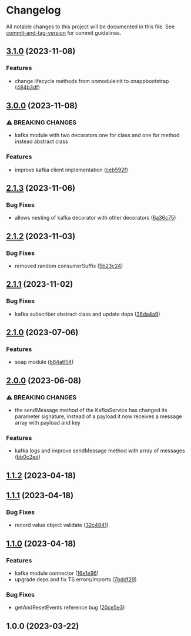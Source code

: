 # Changelog

All notable changes to this project will be documented in this file. See [commit-and-tag-version](https://github.com/absolute-version/commit-and-tag-version) for commit guidelines.

## [3.1.0](https://github.com/josemi-next/nestjs-shared/compare/v3.0.1...v3.1.0) (2023-11-08)

### Features

- change lifecycle methods from onmoduleinit to onappbootstrap ([484b3df](https://github.com/josemi-next/nestjs-shared/commit/484b3df41e3edeffc02fe056f4cf48954c10dec0))

## [3.0.0](https://github.com/josemi-next/nestjs-shared/compare/v2.1.3...v3.0.0) (2023-11-08)

### ⚠ BREAKING CHANGES

- kafka module with two decorators one for class and one for method instead abstract
  class

### Features

- improve kafka client implementation ([ceb592f](https://github.com/josemi-next/nestjs-shared/commit/ceb592f69daf66355766536b7ebd7e8312a52c70))

## [2.1.3](https://github.com/josemi-next/nestjs-shared/compare/v2.1.2...v2.1.3) (2023-11-06)

### Bug Fixes

- allows nesting of kafka decorator with other decorators ([6a36c75](https://github.com/josemi-next/nestjs-shared/commit/6a36c7514ed15949511521c671d5fccb6f6660f4))

## [2.1.2](https://github.com/josemi-next/nestjs-shared/compare/v2.1.1...v2.1.2) (2023-11-03)

### Bug Fixes

- removed random consumerSuffix ([5b23c24](https://github.com/josemi-next/nestjs-shared/commit/5b23c24721544da495a8c9e14dd25a8c4ac0c862))

## [2.1.1](https://github.com/josemi-next/nestjs-shared/compare/v2.1.0...v2.1.1) (2023-11-02)

### Bug Fixes

- kafka subscriber abstract class and update deps ([38da4a9](https://github.com/josemi-next/nestjs-shared/commit/38da4a958b5c8ee81bd5a596226110f0f3d5050d))

## [2.1.0](https://github.com/josemi-next/nestjs-shared/compare/v2.0.0...v2.1.0) (2023-07-06)

### Features

- soap module ([b84a654](https://github.com/josemi-next/nestjs-shared/commit/b84a654446478e175718aa9e9c47d2bcfb6e1eee))

## [2.0.0](https://github.com/josemi-next/nestjs-shared/compare/v1.1.2...v2.0.0) (2023-06-08)

### ⚠ BREAKING CHANGES

- the sendMessage method of the KafkaService has changed its parameter signature,
  instead of a payload it now receives a message array with payload and key

### Features

- kafka logs and improve sendMessage method with array of messages ([bb0c2ed](https://github.com/josemi-next/nestjs-shared/commit/bb0c2ed4a40fee55919f4b47414721a5fb4b3055))

## [1.1.2](https://github.com/josemi-next/nestjs-shared/compare/v1.1.1...v1.1.2) (2023-04-18)

## [1.1.1](https://github.com/josemi-next/nestjs-shared/compare/v1.1.0...v1.1.1) (2023-04-18)

### Bug Fixes

- record value object validate ([32c4841](https://github.com/josemi-next/nestjs-shared/commit/32c484126c48b59644f80d7ac5a3b5711595d9ef))

## [1.1.0](https://github.com/josemi-next/nestjs-shared/compare/v1.0.0...v1.1.0) (2023-04-18)

### Features

- kafka module connector ([16e1e96](https://github.com/josemi-next/nestjs-shared/commit/16e1e96552aa6a4e48dab76a6fa2af9513d67a8e))
- upgrade deps and fix TS errors/imports ([7bddf29](https://github.com/josemi-next/nestjs-shared/commit/7bddf2957336bcd4f72aded209f7c72a64409fe7))

### Bug Fixes

- getAndResetEvents reference bug ([20ce5e3](https://github.com/josemi-next/nestjs-shared/commit/20ce5e3ee076ed9854922dc5d2dc7916a71196da))

## 1.0.0 (2023-03-22)
